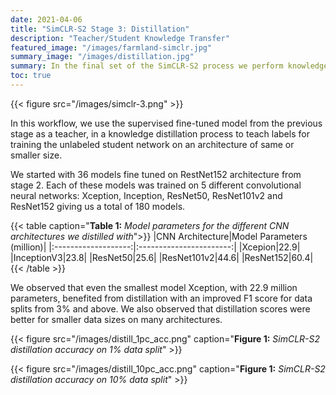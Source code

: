 ```yaml
---
date: 2021-04-06
title: "SimCLR-S2 Stage 3: Distillation"
description: "Teacher/Student Knowledge Transfer"
featured_image: "/images/farmland-simclr.jpg"
summary_image: "/images/distillation.jpg"
summary: In the final set of the SimCLR-S2 process we perform knowledge distillation to attempt to gain similar performance to the big ResNet152 model with fewer parameters. While it is possible to use some labeled data during distillation we experimented with a completely self-supervised approach.
toc: true
---
```



{{< figure src="/images/simclr-3.png" >}}

In this workflow, we use the supervised fine-tuned model from the previous stage as a teacher, in a knowledge distillation process to teach labels for training the unlabeled student network on an architecture of same or smaller size.

We started with 36 models fine tuned on RestNet152 architecture from stage 2. Each of these models was trained on 5 different convolutional neural networks: Xception, Inception, ResNet50, ResNet101v2 and ResNet152 giving us a total of 180 models.

{{< table caption="**Table 1:** *Model parameters for the different CNN architectures we distilled with*">}}
|CNN Architecture|Model Parameters (million)|
|:-------------------:|:-----------------------:|
|Xcepion|22.9|
|InceptionV3|23.8|
|ResNet50|25.6|
|ResNet101v2|44.6|
|ResNet152|60.4|
{{< /table >}}

We observed that even the smallest model Xception, with 22.9 million parameters, benefited from distillation with an improved F1 score for data splits from 3% and above. We also observed that distillation scores were better for smaller data sizes on many architectures.

{{< figure src="/images/distill_1pc_acc.png" caption="**Figure 1:** *SimCLR-S2 distillation accuracy on 1% data split*" >}}

{{< figure src="/images/distill_10pc_acc.png" caption="**Figure 1:** *SimCLR-S2 distillation accuracy on 10% data split*" >}}
